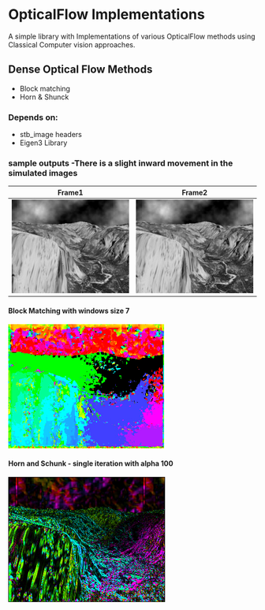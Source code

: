 # OpticalFlow Implementations

A simple library with Implementations of various OpticalFlow methods using Classical Computer vision approaches.

## Dense Optical Flow Methods
* Block matching
* Horn & Shunck

### Depends on:
* stb_image headers
* Eigen3 Library

### sample outputs -There is a slight inward movement in the simulated images

| Frame1    | Frame2       |
| -------------- | -------------- |
![yos1](data/yos1.jpg) |   ![yos2](data/yos2.jpg)

#### Block Matching with windows size 7
![block matching](data/bm.jpg)

#### Horn and Schunk - single iteration with alpha 100
![yos1](data/hs.jpg)

